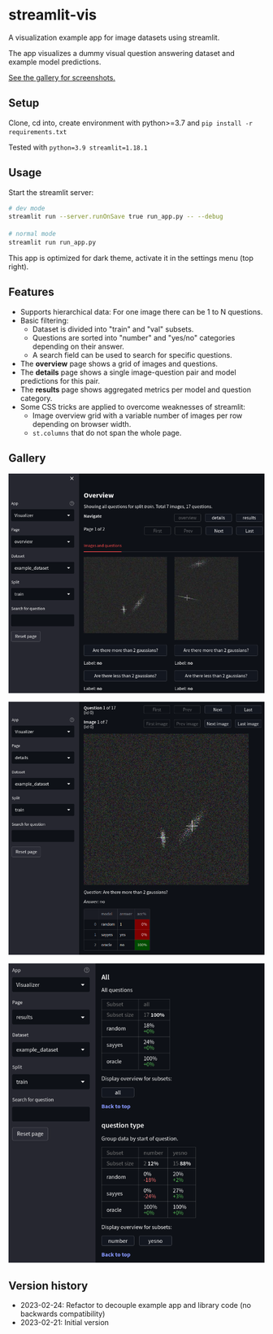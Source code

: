 # streamlit-vis

A visualization example app for image datasets using streamlit.

The app visualizes a dummy visual question answering dataset and example model predictions.

[See the gallery for screenshots.](#gallery)

## Setup

Clone, cd into, create environment with python>=3.7 and `pip install -r requirements.txt`

Tested with `python=3.9 streamlit=1.18.1`

## Usage

Start the streamlit server:

~~~bash
# dev mode
streamlit run --server.runOnSave true run_app.py -- --debug

# normal mode
streamlit run run_app.py
~~~

This app is optimized for dark theme, activate it in the settings menu (top right).

## Features

- Supports hierarchical data: For one image there can be 1 to N questions.
- Basic filtering:
    - Dataset is divided into "train" and "val" subsets.
    - Questions are sorted into "number" and "yes/no" categories depending on their answer.
    - A search field can be used to search for specific questions.
- The **overview** page shows a grid of images and questions.
- The **details** page shows a single image-question pair and model predictions for this pair.
- The **results** page shows aggregated metrics per model and question category.
- Some CSS tricks are applied to overcome weaknesses of streamlit:
    - Image overview grid with a variable number of images per row depending on browser width.
    - `st.columns` that do not span the whole page.

## Gallery

![Overview](docs/_static/overview.png "Overview")

![Details](docs/_static/details.png "Details")

![Results](docs/_static/results.png "Results")

## Version history

- 2023-02-24: Refactor to decouple example app and library code (no backwards compatibility)
- 2023-02-21: Initial version